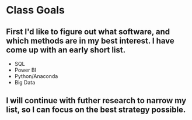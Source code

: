 # Class Goals 
## First I'd like to figure out what software, and which methods are in my best interest. I have come up with an early short list. 
* SQL
* Power BI
* Python/Anaconda
* Big Data
## I will continue with futher research to narrow my list, so I can focus on the best strategy possible. 

